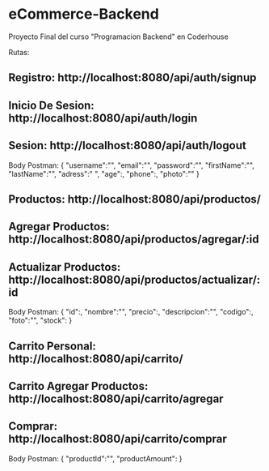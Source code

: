 
# eCommerce-Backend

Proyecto Final del curso "Programacion Backend" en Coderhouse

Rutas:

## Registro: http://localhost:8080/api/auth/signup

## Inicio De Sesion: http://localhost:8080/api/auth/login

##  Sesion: http://localhost:8080/api/auth/logout

Body Postman: {
    "username":"",
    "email":"",
    "password":"",
    "firstName":"",
    "lastName":"",
    "adress":" ",
    "age":,
    "phone":,
    "photo":""
}

## Productos: http://localhost:8080/api/productos/

## Agregar Productos: http://localhost:8080/api/productos/agregar/:id

## Actualizar Productos: http://localhost:8080/api/productos/actualizar/:id

Body Postman: {
    "id":, 
    "nombre":"", 
    "precio":, 
    "descripcion":"",
    "codigo":,
    "foto":"",
    "stock":
   }

## Carrito Personal: http://localhost:8080/api/carrito/

## Carrito Agregar Productos: http://localhost:8080/api/carrito/agregar

## Comprar: http://localhost:8080/api/carrito/comprar


Body Postman: {
    "productId":"",
    "productAmount":
}